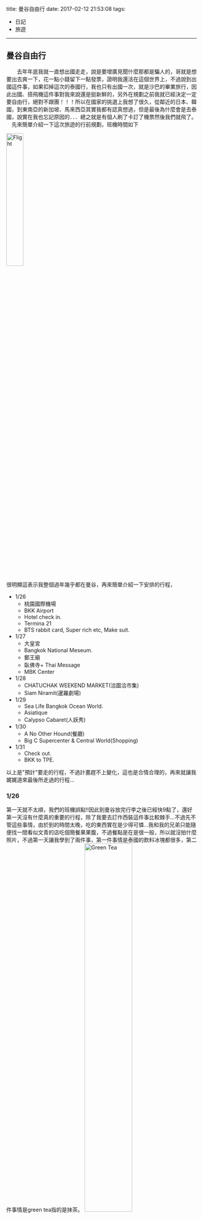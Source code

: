 title: 曼谷自由行
date: 2017-02-12 21:53:08
tags:
- 日記
- 旅遊


---

## 曼谷自由行
　　去年年底我就一直想出國走走，說是要增廣見聞什麼那都是騙人的，哥就是想要出去爽一下，花一點小錢留下一點發票，證明我還活在這個世界上，不過說到出國這件事，如果扣掉這次的泰國行，我也只有出國一次，就是沙巴的畢業旅行，因此出國、搭飛機這件事對我來說還是挺新鮮的，另外在規劃之前我就已經決定一定要自由行，絕對不跟團！！！所以在國家的挑選上我想了很久，從鄰近的日本、韓國，到東南亞的新加坡、馬來西亞其實我都有認真想過，但是最後為什麼會是去泰國，說實在我也忘記原因的．．．總之就是有個人刷了卡訂了機票然後我們就飛了。
  　先來簡單介紹一下這次旅遊的行前規劃，班機時間如下
   
   <img src="{% asset_path IMG_0480.PNG %}" width="30%" alt="Flight" title="Flight">
   
很明顯這表示我整個過年幾乎都在曼谷，再來簡單介紹一下安排的行程，
- 1/26
	- 桃園國際機場
	- BKK Airport
	- Hotel check in.
	- Termina 21
	- BTS rabbit card, Super rich etc, Make suit.
- 1/27
	- 大皇宮
	- Bangkok National Meseum.
	- 鄭王廟 
	- 臥佛寺+ Thai Message
	- MBK Center
- 1/28
	- CHATUCHAK WEEKEND MARKET(洽圖洽市集)
	- Siam Niramit(暹羅劇場)
- 1/29
	- Sea Life Bangkok Ocean World.
	- Asiatique
	- Calypso Cabaret(人妖秀)
- 1/30
	- A No Other Hound(餐廳)
	- Big C Supercenter & Central World(Shopping)
- 1/31
	- Check out.
	- BKK to TPE.
  
以上是"預計"要走的行程，不過計畫趕不上變化，這也是合情合理的，再來就讓我娓娓道來最後所走過的行程...

### 1/26
第一天就不太順，我們的班機誤點!!因此到曼谷放完行李之後已經快9點了，還好第一天沒有什麼真的重要的行程，除了我要去訂作西裝這件事比較棘手...不過先不管這些事情，由於到的時間太晚，吃的東西實在是少得可憐...我和我的兄弟只能隨便找一間看似文青的店吃個簡餐果果腹，不過餐點是在是很一般，所以就沒拍什麼照片，不過第一天讓我學到了兩件事，第一件事情是泰國的飲料冰塊都很多，第二件事情是green tea指的是抹茶。
   <img src="{% asset_path IMG_0490.JPG %}" width="50%" alt="Green Tea" title="Green Tea">
       
### 1/27
嚴格說起來這才是真的第一天行程!!一早起來我和我的兄弟就坐上BTS，出發前往Saphan Taksin站，再轉搭接駁船，這邊有個小插曲，就是一個long tail boat的拉客業者，會用很不標準的中文說出"大皇宮"，起初一聽到關鍵字我也是滿開心的，不過仔細思考一下覺得事有蹊俏，這長尾船的價格實在是太貴了，而且最好是有官方的快捷船(express boat)有需要招攬客人的道理，所以我看了一眼就回頭，差點就要被海薛一頓。話說我們去的時間是泰皇剛去世沒多久，因此全國上下都還是瀰漫著一股哀傷的感覺，尤其是越接近大皇宮越能感受這低迷的氣氛，所以我們的穿著自然也跟著肅穆了起來，由於網路上並沒有看到大皇宮的套票，所以我們只好現場排隊購買，一套500說真的有點小貴，誰叫我們是觀光客呢?
   <img src="{% asset_path IMG_0498.JPG %}" width="50%" alt="Grand Palace ticket" title="Grand Palace ticket">
    大皇宮這整個景點感覺就是給人拍照用的，裡面的建築物除了奢華我想不到太多形容詞，直接看照片吧
   <img src="{% asset_path IMG_0503.JPG %}" width="50%" alt="Grand Palace" title="Grand Palace">
   <img src="{% asset_path IMG_0507.JPG %}" width="50%" alt="Grand Palace" title="Grand Palace">
   <img src="{% asset_path IMG_0510.JPG %}" width="50%" alt="Grand Palace" title="Grand Palace">
   <img src="{% asset_path IMG_0511.JPG %}" width="50%" alt="Grand Palace" title="Grand Palace">
   <img src="{% asset_path IMG_0518.JPG %}" width="50%" alt="Grand Palace" title="Grand Palace">
   <img src="{% asset_path IMG_0520.JPG %}" width="50%" alt="Grand Palace" title="Grand Palace">
   <img src="{% asset_path IMG_0526.JPG %}" width="50%" alt="Grand Palace" title="Grand Palace">
   <img src="{% asset_path IMG_0539.JPG %}" width="50%" alt="Grand Palace" title="Grand Palace">
說真的這大皇宮還真是大，一個進去繞個一圈都要花一兩個小時，走著走著肚子也餓了，聽同事說泰國什麼都好吃，不用特別跑去餐廳，因此我就隨便找了一間麵攤做進去，比手畫腳指著碗裡的東西，老闆就送上來
   <img src="{% asset_path IMG_0544.JPG %}" width="50%" alt="Noodles" title="Noodles">
   <img src="{% asset_path IMG_0545.JPG %}" width="50%" alt="Noodles" title="Noodles">
   <img src="{% asset_path IMG_0546.JPG %}" width="50%" alt="Noodles" title="Noodles">

說真的挺好吃的，不論是湯頭還是麵，重點是他媽的有夠便宜，兩個人才吃80泰銖，吃完之後繼續下一個景點，就是曼谷博物館，話說這天運氣有點好，曼谷博物館免費入場!!不過這個博物館和我印象中的不太一樣，哪裡不一樣呢，在台灣的博物館大多都是一棟建築物，但是這裡是好幾個館所組成我覺得應該可以叫做是博物館公園吧，這裡所展覽的東西非常的多樣，有的館陳列佛陀文物，有的則是展覽泰國皇室以前生活的器具，甚至還有展出一些史前的文物，這裡的東西非常多樣化，如果要走完我想應該要花個4小時以上才有可能，畢竟我是用走馬看花的方式看都花了快3小時，重點是有沒有看超過一半我都不知道...
   <img src="{% asset_path IMG_0552.JPG %}" width="50%" alt="National Meseum" title="National Meseum">
   <img src="{% asset_path IMG_0553.JPG %}" width="50%" alt="National Meseum" title="National Meseum">
   <img src="{% asset_path IMG_0554.JPG %}" width="50%" alt="National Meseum" title="National Meseum">
   <img src="{% asset_path IMG_0567.JPG %}" width="50%" alt="National Meseum" title="National Meseum">
   <img src="{% asset_path IMG_0573.JPG %}" width="50%" alt="National Meseum" title="National Meseum">
   <img src="{% asset_path IMG_0577.JPG %}" width="50%" alt="National Meseum" title="National Meseum">
   <img src="{% asset_path IMG_0580.JPG %}" width="50%" alt="National Meseum" title="National Meseum">
   <img src="{% asset_path IMG_0582.JPG %}" width="50%" alt="National Meseum" title="National Meseum">
   <img src="{% asset_path IMG_0587.JPG %}" width="50%" alt="National Meseum" title="National Meseum">
   <img src="{% asset_path IMG_0588.JPG %}" width="50%" alt="National Meseum" title="National Meseum">
說真的逛完博物館我腳已經痠到爆炸，第一天行程幾乎都是在走路啊!!!再來準備前進下一個景點臥佛寺，坦白說看了一堆佛頭和各種雕像，又要再去看佛我真的是有點暈，不過計劃都訂了就只好繼續執行下去，由於我和我兄弟兩個腳都瀕臨崩潰的狀態，於是乎我提議搭個計程車吧，一上車我們就用英文加google地圖給司機大哥看，他點點頭說沒問題，討價還價後敲定價格就出發，雖然我們兩個很累，不過看著司機開的方向離google目的地越來越遠，我們兩個開始擔心了起來，結果最後下車的地方是鄭王廟(wtf...)，雖然也是我們預定地景點之一，不過我兄弟自此再也不敢搭計程車...
    話說來到鄭王廟有點可惜，剛好遇到在整修，所以沒有什麼可看性，因此晃一晃拍個兩張照片我們就要前往臥佛寺，
   <img src="{% asset_path IMG_0594.JPG %}" width="50%" alt="Wat Arun" title="Wat Arun">
   <img src="{% asset_path IMG_0598.JPG %}" width="50%" alt="Wat Arun" title="Wat Arun">
   <img src="{% asset_path IMG_0606.JPG %}" width="50%" alt="Wat Arun" title="Wat Arun">

由於鄭王廟就在臥佛寺對岸，所以我們就直接搭接駁船過去，印象中很便宜大概6泰銖，下了船我肚子有點餓，所以就隨手買了椰子冰吃，口味還算是OK，
   <img src="{% asset_path IMG_0615.JPG %}" width="50%" alt="Wat Arun" title="Coconut ice cream">
    
接著朝臥佛寺的方向邊吃邊前進，一到入口乾又要買票...一整天都在買票，我都有點不想進去了，不過既然都來了我想沒進去之後我可能會後悔吧，在看到之前我心裡想大佛不過就那樣，為什一定要看呢?看到之後我必須說，真他媽的有夠大...值得去看一下，
   <img src="{% asset_path IMG_0619.JPG %}" width="50%" alt="Wat Pho" title="Wat Pho">
   <img src="{% asset_path IMG_0622.JPG %}" width="50%" alt="Wat Pho" title="Wat Pho">
   <img src="{% asset_path IMG_0632.JPG %}" width="50%" alt="Wat Pho" title="Wat Pho">
   <img src="{% asset_path IMG_0633.JPG %}" width="50%" alt="Wat Pho" title="Wat Pho">

由於，走了一整天下來，我們兩個腳痠到受不了，另外據說這裡的Thai Message十分了得，所以看完大佛之後我們就決定直接去按摩吧。按摩完之後就準備回程了，在行程表上還有一件事情就是要去MBK Center，在BTS上我看著我要做西裝的店家營業時間，乾!!!居然只營業到20:30，看看時間我想到Nana站可能是19:45上下，所以我就暫時和我兄弟分道揚鑣，他去他的MBK Center，我去我的西服店，
   <img src="{% asset_path IMG_0909.JPG %}" width="50%" alt="CROWN" title="CROWN">
在簡單問完價格後，我就決定並開始和我的裁縫師討論要怎麼樣的款式，還好我之前有先把一些喜歡的樣式放在pinterest上面，因此討論起來沒有太多的問題，量完尺寸之後便告知明天可以來試套，由於弄完之後時間也不早了，索性就回到住處結束第一天的行程.... to be continue.
    
    
    
    

